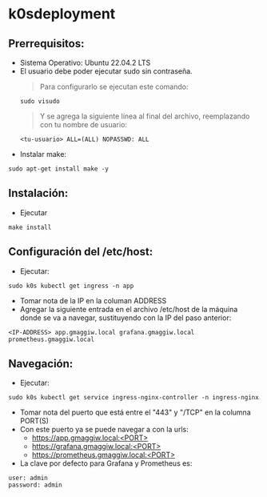 # k0sdeployment

Prerrequisitos:
---------------

- Sistema Operativo: Ubuntu 22.04.2 LTS
- El usuario debe poder ejecutar sudo sin contraseña. 
    > Para configurarlo se ejecutan este comando:
    ```
    sudo visudo
    ```
    > Y se agrega la siguiente línea al final del archivo, reemplazando <tu-usuario> con tu nombre de usuario:
    ```
    <tu-usuario> ALL=(ALL) NOPASSWD: ALL
    ```
- Instalar make:
```
sudo apt-get install make -y
```

Instalación:
------------

- Ejecutar
```
make install
```

Configuración del /etc/host:
----------------------------

- Ejecutar:
```
sudo k0s kubectl get ingress -n app
```
- Tomar nota de la IP en la columan ADDRESS
- Agregar la siguiente entrada en el archivo /etc/host de la máquina donde se va a navegar, sustituyendo <IP-ADDRESS> con la IP del paso anterior:
```
<IP-ADDRESS> app.gmaggiw.local grafana.gmaggiw.local prometheus.gmaggiw.local
```

Navegación:
-----------

- Ejecutar:
```
sudo k0s kubectl get service ingress-nginx-controller -n ingress-nginx
```
- Tomar nota del puerto que está entre el "443" y "/TCP" en la columna PORT(S)
- Con este puerto ya se puede navegar a con la urls:
    - https://app.gmaggiw.local:<PORT>
    - https://grafana.gmaggiw.local:<PORT>
    - https://prometheus.gmaggiw.local:<PORT>
- La clave por defecto para Grafana y Prometheus es:
```
user: admin
password: admin
```
